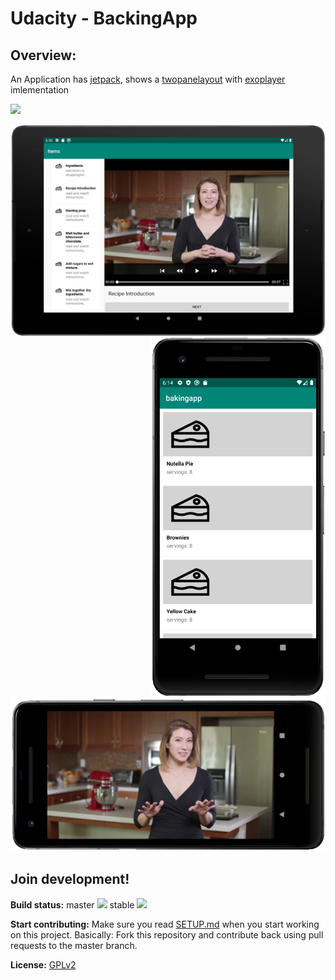 # Udacity - BackingApp

## Overview:
An Application has [jetpack](https://developer.android.com/jetpack), shows a [twopanelayout](https://www.techotopia.com/index.php/An_Android_Studio_Master/Detail_Flow_Tutorial) with [exoplayer](https://github.com/google/ExoPlayer) imlementation


<a href="https://play.google.com/store/apps/details?id=com.owncloud.android"><img src="https://play.google.com/intl/en_us/badges/images/generic/en_badge_web_generic.png" height="75"></a>



<img align="left" width="560" src="res/screenshottablet.png"><img align="right" width="280" src="res/screenshotsplash.png">

<img src="res/screenshotwide.png" width="560"/> 

## Join development!

**Build status:** master ![](https://api.travis-ci.org/owncloud/android.svg?branch=master) stable ![](https://api.travis-ci.org/owncloud/android.svg?branch=stable)

**Start contributing:** Make sure you read [SETUP.md](https://github.com/owncloud/android/blob/master/SETUP.md) when you start working on this project. Basically: Fork this repository and contribute back using pull requests to the master branch.

**License:** [GPLv2](https://github.com/josefdeutsch/udacityappmaterial/blob/master/LICENSE.txt)
